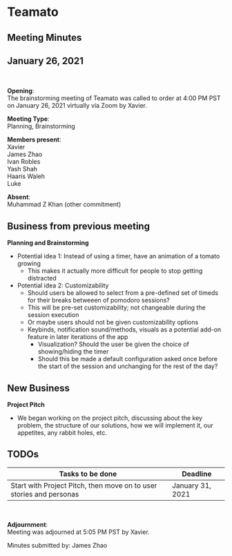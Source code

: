 # Teamato

## Meeting Minutes
## January 26, 2021
<br>

**Opening**:  
The brainstorming meeting of Teamato was called to order at 4:00 PM PST on January 26, 2021 virtually via Zoom by Xavier.

**Meeting Type**:  
Planning, Brainstorming

**Members present**:  
Xavier  
James Zhao  
Ivan Robles  
Yash Shah  
Haaris Waleh  
Luke

**Absent**:  
Muhammad Z Khan (other commitment)

## Business from previous meeting

**Planning and Brainstorming**  
- Potential idea 1: Instead of using a timer, have an animation of a tomato growing
  - This makes it actually more difficult for people to stop getting distracted
- Potential idea 2: Customizability
  - Should users be allowed to select from a pre-defined set of timeds for their breaks betweeen of pomodoro sessions?
  - This will be pre-set customizability; not changeable during the session execution
  - Or maybe users should not be given customizability options
  - Keybinds, notification sound/methods, visuals as a potential add-on feature in later iterations of the app
    - Visualization? Should the user be given the choice of showing/hiding the timer
    - Should this be made a default configuration asked once before the start of the session and unchanging for the rest of the day? 
    
## New Business
**Project Pitch**
- We began working on the project pitch, discussing about the key problem, the structure of our solutions, how we will implement it, our appetites, any rabbit holes, etc.


## TODOs
| Tasks to be done | Deadline |
| ---------------- | -------- |
| Start with Project Pitch, then move on to user stories and personas | January 31, 2021 |

<br>

**Adjournment**:  
Meeting was adjourned at 5:05 PM PST by Xavier.

Minutes submitted by: James Zhao

